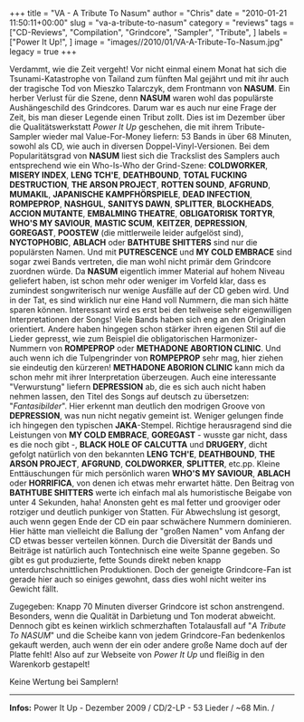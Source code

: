 +++
title = "VA - A Tribute To Nasum"
author = "Chris"
date = "2010-01-21 11:50:11+00:00"
slug = "va-a-tribute-to-nasum"
category = "reviews"
tags = ["CD-Reviews", "Compilation", "Grindcore", "Sampler", "Tribute", ]
labels = ["Power It Up!", ]
image = "images//2010/01/VA-A-Tribute-To-Nasum.jpg"
legacy = true
+++

Verdammt, wie die Zeit vergeht! Vor nicht einmal einem Monat hat sich die Tsunami-Katastrophe von Tailand zum fünften Mal gejährt und mit ihr auch der tragische Tod von Mieszko Talarczyk, dem Frontmann von **NASUM**. Ein herber Verlust für die Szene, denn **NASUM** waren wohl das populärste Aushängeschild des Grindcores. Darum war es auch nur eine Frage der Zeit, bis man dieser Legende einen Tribut zollt. Dies ist im Dezember über die Qualitätswerkstatt _Power It Up_ geschehen, die mit ihrem Tribute-Sampler wieder mal Value-For-Money liefern: 53 Bands in über 68 Minuten, sowohl als CD, wie auch in diversen Doppel-Vinyl-Versionen.
Bei dem Popularitätsgrad von **NASUM** liest sich die Trackslist des Samplers auch entsprechend wie ein Who-Is-Who der Grind-Szene: **COLDWORKER**, **MISERY INDEX**, **LENG TCH'E**, **DEATHBOUND**, **TOTAL FUCKING DESTRUCTION**, **THE ARSON PROJECT**, **ROTTEN SOUND**, **AFGRUND**, **MUMAKIL**, **JAPANISCHE KAMPFHÖRSPIELE**, **DEAD INFECTION**, **ROMPEPROP**, **NASHGUL**, **SANITYS DAWN**, **SPLITTER**, **BLOCKHEADS**, **ACCION MUTANTE**, **EMBALMING THEATRE**, **OBLIGATORISK TORTYR**, **WHO'S MY SAVIOUR**, **MASTIC SCUM**, **KEITZER**, **DEPRESSION**, **GOREGAST**, **POOSTEW** (die mittlerweile leider aufgelöst sind), **NYCTOPHOBIC**, **ABLACH** oder **BATHTUBE SHITTERS** sind nur die populärsten Namen. Und mit **PUTRESCENCE** und **MY COLD EMBRACE** sind sogar zwei Bands vertreten, die man wohl nicht primär dem Grindcore zuordnen würde.
Da **NASUM** eigentlich immer Material auf hohem Niveau geliefert haben, ist schon mehr oder weniger im Vorfeld klar, dass es zumindest songwriterisch nur wenige Ausfälle auf der CD geben wird. Und in der Tat, es sind wirklich nur eine Hand voll Nummern, die man sich hätte sparen können. Interessant wird es erst bei den teilweise sehr eigenwilligen Interpretationen der Songs! Viele Bands haben sich eng an den Originalen orientiert. Andere haben hingegen schon stärker ihren eigenen Stil auf die Lieder gepresst, wie zum Beispiel die obligatorischen Harmonizer-Nummern von **ROMPEPROP** oder **METHADONE ABORTION CLINIC**. Und auch wenn ich die Tulpengrinder von **ROMPEPROP** sehr mag, hier ziehen sie eindeutig den kürzeren! **METHADONE ABORION CLINIC** kann mich da schon mehr mit ihrer Interpretation überzeugen.
Auch eine interessante "Verwurstung" liefern **DEPRESSION** ab, die es sich auch nicht haben nehmen lassen, den Titel des Songs auf deutsch zu übersetzen: "_Fantasibilder_". Hier erkennt man deutlich den modrigen Groove von **DEPRESSION**, was nun nicht negativ gemeint ist. Weniger gelungen finde ich hingegen den typischen **JAKA**-Stempel.
Richtige herausragend sind die Leistungen von **MY COLD EMBRACE**, **GOREGAST** - wusste gar nicht, dass es die noch gibt -, **BLACK HOLE OF CALCUTTA** und **DRUGERY**, dicht gefolgt natürlich von den bekannten **LENG TCH'E**, **DEATHBOUND**, **THE ARSON PROJECT**, **AFGRUND**, **COLDWORKER**, **SPLITTER**, etc.pp.
Kleine Enttäuschungen für mich persönlich waren **WHO'S MY SAVIOUR**, **ABLACH** oder **HORRIFICA**, von denen ich etwas mehr erwartet hätte. Den Beitrag von **BATHTUBE SHITTERS** werte ich einfach mal als humoristische Beigabe von unter 4 Sekunden, haha!
Anonsten geht es mal fetter und grooviger oder rotziger und deutlich punkiger von Statten. Für Abwechslung ist gesorgt, auch wenn gegen Ende der CD ein paar schwächere Nummern dominieren. Hier hätte man vielleicht die Ballung der "großen Namen" vom Anfang der CD etwas besser verteilen können.
Durch die Diversität der Bands und Beiträge ist natürlich auch Tontechnisch eine weite Spanne gegeben. So gibt es gut produzierte, fette Sounds direkt neben knapp unterdurchschnittlichen Produktionen. Doch der geneigte Grindcore-Fan ist gerade hier auch so einiges gewohnt, dass dies wohl nicht weiter ins Gewicht fällt.

Zugegeben: Knapp 70 Minuten diverser Grindcore ist schon anstrengend. Besonders, wenn die Qualität in Darbietung und Ton moderat abweicht. Dennoch gibt es keinen wirklich schmerzhaften Totalausfall auf "_A Tribute To NASUM_" und die Scheibe kann von jedem Grindcore-Fan bedenkenlos gekauft werden, auch wenn der ein oder andere große Name doch auf der Platte fehlt! Also auf zur Webseite von _Power It Up_ und fleißig in den Warenkorb gestapelt!

Keine Wertung bei Samplern!



---
**Infos:**
Power It Up - Dezember 2009 / 
CD/2-LP - 53 Lieder / ~68 Min. / 
